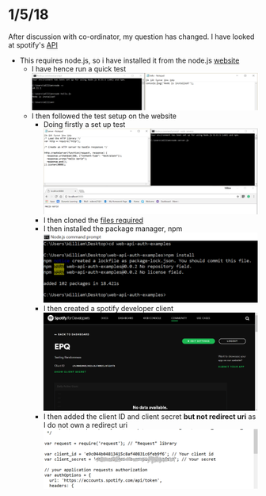 # 1/5/18
After discussion with co-ordinator, my question has changed. I have looked at spotify's [API](https://beta.developer.spotify.com/documentation/web-api/quick-start/)  
* This requires node.js, so i have installed it from the node.js [website](https://nodejs.org/en/)  
  * I have hence run a quick test  
![Node Install](https://github.com/wd7512/EPQ-WilliamDennis/blob/master/Pictures/Node%20Install.png?raw=true)  
  * I then followed the test setup on the website  
    * Doing firstly a set up test
![localhost](https://github.com/wd7512/EPQ-WilliamDennis/blob/master/Pictures/localhost.png?raw=true)  
    * I then cloned the [files required](https://github.com/spotify/web-api-auth-examples)
    * I then installed the package manager, npm
![npm install](https://github.com/wd7512/EPQ-WilliamDennis/blob/master/Pictures/npm%20install.png?raw=true)
    * I then created a spotify developer client
![client setup](https://github.com/wd7512/EPQ-WilliamDennis/blob/master/Pictures/client%20setup.png?raw=true)
    * I then added the client ID and client secret **but not redirect uri** as I do not own a redirect uri
![client ID](https://github.com/wd7512/EPQ-WilliamDennis/blob/master/Pictures/client%20ID.png?raw=true)
